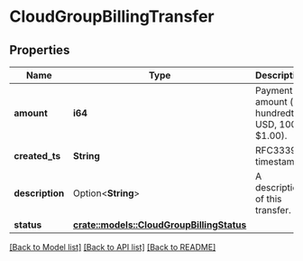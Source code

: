 # CloudGroupBillingTransfer

## Properties

Name | Type | Description | Notes
------------ | ------------- | ------------- | -------------
**amount** | **i64** | Payment amount (in hundredths USD, 100 = $1.00). | 
**created_ts** | **String** | RFC3339 timestamp. | 
**description** | Option<**String**> | A description of this transfer. | [optional]
**status** | [**crate::models::CloudGroupBillingStatus**](CloudGroupBillingStatus.md) |  | 

[[Back to Model list]](../README.md#documentation-for-models) [[Back to API list]](../README.md#documentation-for-api-endpoints) [[Back to README]](../README.md)


